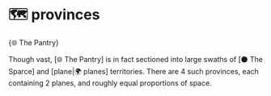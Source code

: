 # 🗺️ provinces

{🌐 The Pantry}

Though vast, [🌐 The Pantry] is in fact sectioned into large swaths of [⚫ The Sparce] and [plane|🌍 planes] territories. There are 4 such provinces, each containing 2 planes, and roughly equal proportions of space.